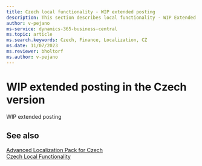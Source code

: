 ```yaml
---
title: Czech local functionality - WIP extended posting
description: This section describes local functionality - WIP Extended Posting in the Czech version of Business Central.
author: v-pejano
ms-service: dynamics-365-business-central
ms.topic: article
ms.search.keywords: Czech, Finance, Localization, CZ
ms.date: 11/07/2023
ms.reviewer: bholtorf
ms.author: v-pejano
---
```


# WIP extended posting in the Czech version
WIP extended posting

## See also

[Advanced Localization Pack for Czech](ui-extensions-advanced-localization-pack-cz.md)  
[Czech Local Functionality](czech-local-functionality.md)  
